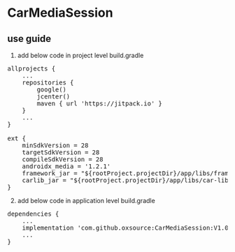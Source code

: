 # CarMediaSession

## use guide
1. add below code in project level build.gradle

<pre>
allprojects {
    ...
    repositories {
        google()
        jcenter()
        maven { url 'https://jitpack.io' }
    }
    ...
}

ext {
    minSdkVersion = 28
    targetSdkVersion = 28
    compileSdkVersion = 28
    androidx_media = '1.2.1'
    framework_jar = "${rootProject.projectDir}/app/libs/framework.jar"
    carlib_jar = "${rootProject.projectDir}/app/libs/car-lib.jar"
}
</pre>

2. add below code in application level build.gradle

<pre>
dependencies {
    ...
    implementation 'com.github.oxsource:CarMediaSession:V1.0.0'
    ...
}
</pre>
